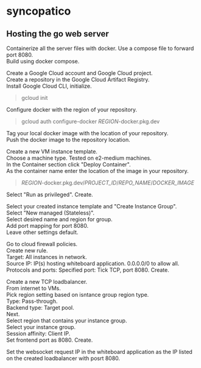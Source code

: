 # syncopatico

## Hosting the go web server
Containerize all the server files with docker. Use a compose file to forward port 8080.  
Build using docker compose.  

Create a Google Cloud account and Google Cloud project.  
Create a repository in the Google Cloud Artifact Registry.  
Install Google Cloud CLI, initialize.  
> gcloud init

Configure docker with the region of your repository.  
> gcloud auth configure-docker *REGION*-docker.pkg.dev

Tag your local docker image with the location of your repository.  
Push the docker image to the repository location.  

Create a new VM instance template.  
Choose a machine type. Tested on e2-medium machines.  
In the Container section click "Deploy Container".  
As the container name enter the location of the image in your repository.  
> *REGION*-docker.pkg.dev/*PROJECT_ID*/*REPO_NAME*/*DOCKER_IMAGE*

Select "Run as privileged". Create.  

Select your created instance template and "Create Instance Group".  
Select "New managed (Stateless)".  
Select desired name and region for group.  
Add port mapping for port 8080.  
Leave other settings default.  

Go to cloud firewall policies.  
Create new rule.  
Target: All instances in network.  
Source IP: IP(s) hosting whiteboard application. 0.0.0.0/0 to allow all.  
Protocols and ports: Specified port: Tick TCP, port 8080. Create.  

Create a new TCP loadbalancer.  
From internet to VMs.  
Pick region setting based on isntance group region type.  
Type: Pass-through.  
Backend type: Target pool.  
Next.  
Select region that contains your instance group.  
Select your instance group.  
Session affinity: Client IP.  
Set frontend port as 8080. Create.  

Set the websocket request IP in the whiteboard application as the IP listed on the created loadbalancer with posrt 8080.  
